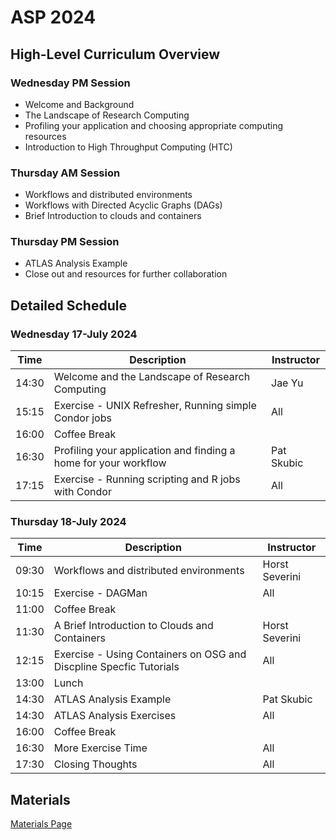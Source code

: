 # ASP 2024

## High-Level Curriculum Overview

### Wednesday PM Session

   * Welcome and Background
   * The Landscape of Research Computing
   * Profiling your application and choosing appropriate computing resources
   * Introduction to High Throughput Computing (HTC)
   
### Thursday AM Session

   * Workflows and distributed environments
   * Workflows with Directed Acyclic Graphs (DAGs)
   * Brief Introduction to clouds and containers
   
### Thursday PM Session

   * ATLAS Analysis Example
   * Close out and resources for further collaboration
   
## Detailed Schedule

### Wednesday 17-July 2024

| Time  | Description                                                         | Instructor       |
|-------|---------------------------------------------------------------------|------------------|
| 14:30 | Welcome and the Landscape of Research Computing                     | Jae Yu           |
| 15:15 | Exercise - UNIX Refresher, Running simple Condor jobs               | All              |
| 16:00 | Coffee Break                                                        |                  |
| 16:30 | Profiling your application and finding a home for your workflow     | Pat Skubic       |
| 17:15 | Exercise - Running scripting and R jobs with Condor                 | All              |

### Thursday 18-July 2024

| Time  | Description                                                         | Instructor       |
|-------|---------------------------------------------------------------------|------------------|
| 09:30 | Workflows and distributed environments                              | Horst Severini   |
| 10:15 | Exercise - DAGMan                                                   | All              |
| 11:00 | Coffee Break                                                        |                  |
| 11:30 | A Brief Introduction to Clouds and Containers                       | Horst Severini   |
| 12:15 | Exercise - Using Containers on OSG and Discpline Specfic Tutorials  | All              |
| 13:00 | Lunch                                                               |                  |
| 14:30 | ATLAS Analysis Example                                              | Pat Skubic       |
| 14:30 | ATLAS Analysis Exercises                                            | All              |
| 16:00 | Coffee Break                                                        |                  |
| 16:30 | More Exercise Time                                                  | All              |
| 17:30 | Closing Thoughts                                                    | All              |

## Materials

[Materials Page](/dosar/ASP2024/ASP2024_Materials/)
